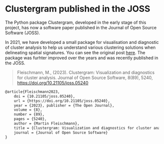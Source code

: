 ```{post} September 4, 2023
```

# Clustergram published in the JOSS

The Python package Clustergram, developed in the early stage of this project, has now a software paper published in the Journal of Open Source Software (JOSS). 

In 2021, we have developed a small package for visualisation and diagnostic of cluster analysis to help us understand various clustering solutions when delineating spatial signatures. You can see the original post [here](post10_clustergram). The package was furhter improved over the years and was recently published in the JOSS.

> Fleischmann, M., (2023). Clustergram: Visualization and diagnostics for cluster analysis. Journal of Open Source Software, 8(89), 5240, https://doi.org/10.21105/joss.05240

```tex
@article{Fleischmann2023, 
    doi = {10.21105/joss.05240}, 
    url = {https://doi.org/10.21105/joss.05240}, 
    year = {2023}, publisher = {The Open Journal}, 
    volume = {8}, 
    number = {89}, 
    pages = {5240}, 
    author = {Martin Fleischmann}, 
    title = {Clustergram: Visualization and diagnostics for cluster analysis}, 
    journal = {Journal of Open Source Software} 
}
```